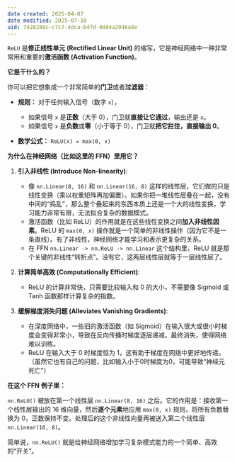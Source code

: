 ```yaml
---
date created: 2025-04-07
date modified: 2025-07-10
uid: 7428288c-c7c7-4dca-b4fd-0dd4a2946a8e
---
```


`ReLU` 是**修正线性单元 (Rectified Linear Unit)** 的缩写，它是神经网络中一种非常常用和重要的**激活函数 (Activation Function)**。

**它是干什么的？**

你可以把它想象成一个非常简单的**门卫**或者**过滤器**：

- **规则：** 对于任何输入信号（数字 `x`），
    
    - 如果信号 `x` 是**正数**（大于 0），门卫就**直接让它通过**，输出还是 `x`。
    - 如果信号 `x` 是**负数**或**零**（小于等于 0），门卫就**把它拦住，直接输出 0**。
- **数学公式：** `ReLU(x) = max(0, x)`
    

**为什么在神经网络（比如这里的 FFN）里用它？**

1. **引入非线性 (Introduce Non-linearity)**:
    
    - 像 `nn.Linear(8, 16)` 和 `nn.Linear(16, 8)` 这样的线性层，它们做的只是线性变换（乘以权重矩阵再加偏置）。如果你把一堆线性层叠在一起，没有中间的“捣乱”，那么整个叠起来的东西本质上还是一个大的线性变换，学习能力非常有限，无法拟合复杂的数据模式。
    - 激活函数（比如 ReLU）的作用就是在这些线性变换之间**加入非线性因素**。ReLU 的 `max(0, x)` 操作就是一个简单的非线性操作（因为它不是一条直线）。有了非线性，神经网络才能学习和表示更复杂的关系。
    - 在 FFN `nn.Linear -> nn.ReLU -> nn.Linear` 这个结构里，ReLU 就是那个关键的非线性“转折点”。没有它，这两层线性层就等于一层线性层了。
2. **计算简单高效 (Computationally Efficient)**:
    
    - ReLU 的计算非常快，只需要比较输入和 0 的大小，不需要像 Sigmoid 或 Tanh 函数那样计算复杂的指数。
3. **缓解梯度消失问题 (Alleviates Vanishing Gradients)**:
    
    - 在深度网络中，一些旧的激活函数（如 Sigmoid）在输入很大或很小时梯度会变得非常小，导致在反向传播时梯度逐层递减，最终消失，使得网络难以训练。
    - ReLU 在输入大于 0 时梯度恒为 1，这有助于梯度在网络中更好地传递。（虽然它也有自己的问题，比如输入小于0时梯度为0，可能导致“神经元死亡”）

**在这个 FFN 例子里：**

`nn.ReLU()` 被放在第一个线性层 `nn.Linear(8, 16)` 之后。它的作用是：接收第一个线性层输出的 16 维向量，然后**逐个元素**地应用 `max(0, x)` 规则，将所有负数替换为 0，正数保持不变。处理后的这个非线性向量再被送入第二个线性层 `nn.Linear(16, 8)`。

简单说，`nn.ReLU()` 就是给神经网络增加学习复杂模式能力的一个简单、高效的“开关”。

